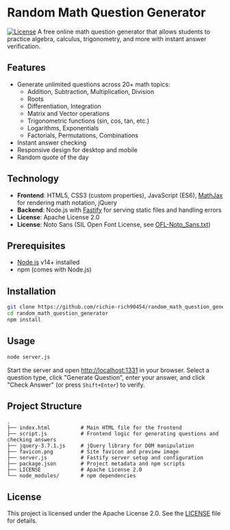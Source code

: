 # Random Math Question Generator
[![License](https://img.shields.io/badge/license-Apache%202.0-blue.svg)](LICENSE)
A free online math question generator that allows students to practice algebra, calculus, trigonometry, and more with instant answer verification.
## Features
* Generate unlimited questions across 20+ math topics:
  * Addition, Subtraction, Multiplication, Division
  * Roots
  * Differentiation, Integration
  * Matrix and Vector operations
  * Trigonometric functions (sin, cos, tan, etc.)
  * Logarithms, Exponentials
  * Factorials, Permutations, Combinations
* Instant answer checking
* Responsive design for desktop and mobile
* Random quote of the day
## Technology
* **Frontend**: HTML5, CSS3 (custom properties), JavaScript (ES6), [MathJax](https://www.mathjax.org/) for rendering math notation, jQuery
* **Backend**: Node.js with [Fastify](https://www.fastify.io/) for serving static files and handling errors
* **License**: Apache License 2.0
* **License**: Noto Sans (SIL Open Font License, see [OFL-Noto_Sans.txt](OFL-Noto_Sans.txt))
## Prerequisites
* [Node.js](https://nodejs.org/) v14+ installed
* npm (comes with Node.js)
## Installation
```bash
git clone https://github.com/richie-rich90454/random_math_question_generator.git
cd random_math_question_generator
npm install
```
## Usage
```bash
node server.js
```
Start the server and open [http://localhost:1331](http://localhost:1331) in your browser. Select a question type, click "Generate Question", enter your answer, and click "Check Answer" (or press `Shift+Enter`) to verify.
## Project Structure
```
.
├── index.html          # Main HTML file for the frontend
├── script.js           # Frontend logic for generating questions and checking answers
├── jquery-3.7.1.js     # jQuery library for DOM manipulation
├── favicon.png         # Site favicon and preview image
├── server.js           # Fastify server setup and configuration
├── package.json        # Project metadata and npm scripts
├── LICENSE             # Apache License 2.0
└── node_modules/       # npm dependencies
```
## License
This project is licensed under the Apache License 2.0. See the [LICENSE](LICENSE) file for details.